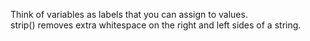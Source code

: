 Think of variables as labels that you can assign to values.  
strip() removes extra whitespace on the right and left sides of a string.  

